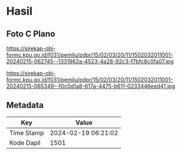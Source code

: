 # Hasil

## Foto C Plano

https://sirekap-obj-formc.kpu.go.id/f031/pemilu/pdpr/15/02/03/20/11/1502032011001-20240215-062745--1331962a-4523-4a28-92c3-f7bfc8c0fa07.jpg

https://sirekap-obj-formc.kpu.go.id/f031/pemilu/pdpr/15/02/03/20/11/1502032011001-20240215-065349--f0c0d1a8-617a-4475-b611-0233446eed41.jpg


## Metadata

| Key        | Value               |
| ---------- | ------------------- |
| Time Stamp | 2024-02-19 06:21:02 |
| Kode Dapil | 1501                |



